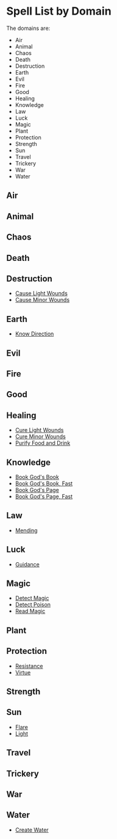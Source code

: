 # Spell List by Domain

The domains are:

- Air
- Animal
- Chaos
- Death
- Destruction
- Earth
- Evil
- Fire
- Good
- Healing
- Knowledge
- Law
- Luck
- Magic
- Plant
- Protection
- Strength
- Sun
- Travel
- Trickery
- War
- Water

## Air

## Animal

## Chaos

## Death

## Destruction

- [Cause Light Wounds](/Magic/C/CauseLightWounds.md)
- [Cause Minor Wounds](/Magic/C/CauseMinorWounds.md)

## Earth

- [Know Direction](/Magic/K/KnowDirection.md)

## Evil

## Fire

## Good

## Healing

- [Cure Light Wounds](/Magic/C/CureLightWounds.md)
- [Cure Minor Wounds](/Magic/C/CureMinorWounds.md)
- [Purify Food and Drink](/Magic/P/PurifyFoodAndDrink.md)

## Knowledge

- [Book God's Book](/Magic/B/BookGodsBook.md)
- [Book God's Book, Fast](/Magic/B/BookGodsBookFast.md)
- [Book God's Page](/Magic/B/BookGodsPage.md)
- [Book God's Page, Fast](/Magic/B/BookGodsPageFast.md)

## Law

- [Mending](/Magic/M/Mending.md)

## Luck

- [Guidance](/Magic/G/Guidance.md)

## Magic

- [Detect Magic](/Magic/D/DetectMagic.md)
- [Detect Poison](/Magic/D/DetectPoison.md)
- [Read Magic](/Magic/R/ReadMagic.md)

## Plant

## Protection

- [Resistance](/Magic/R/Resistance.md)
- [Virtue](/Magic/V/Virtue.md)

## Strength

## Sun

- [Flare](/Magic/F/Flare.md)
- [Light](/Magic/L/Light.md)

## Travel

## Trickery

## War

## Water

- [Create Water](/Magic/C/CreateWater.md)
